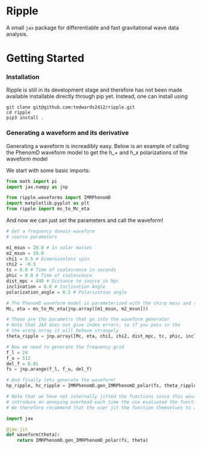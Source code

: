 # Ripple

A small `jax` package for differentiable and fast gravitational wave data analysis.

# Getting Started

### Installation

Ripple is still in its development stage and therefore has not been made available installable directly through pip yet. Instead,
one can install using 

```
git clone git@github.com:tedwards2412/ripple.git
cd ripple
pip3 install .
```

### Generating a waveform and its derivative

Generating a waveform is increadibly easy. Below is an example of calling the PhenomD waveform model
to get the h_+ and h_x polarizations of the waveform model

We start with some basic imports:

```python
from math import pi
import jax.numpy as jnp

from ripple.waveforms import IMRPhenomD
import matplotlib.pyplot as plt
from ripple import ms_to_Mc_eta
```

And now we can just set the parameters and call the waveform!

```python
# Get a frequency domain waveform
# source parameters

m1_msun = 20.0 # In solar masses
m2_msun = 19.0
chi1 = 0.5 # Dimensionless spin
chi2 = -0.5
tc = 0.0 # Time of coalescence in seconds
phic = 0.0 # Time of coalescence
dist_mpc = 440 # Distance to source in Mpc
inclination = 0.0 # Inclination Angle
polarization_angle = 0.2 # Polarization angle

# The PhenomD waveform model is parameterized with the chirp mass and symmetric mass ratio
Mc, eta = ms_to_Mc_eta(jnp.array([m1_msun, m2_msun]))

# These are the parametrs that go into the waveform generator
# Note that JAX does not give index errors, so if you pass in the
# the wrong array it will behave strangely
theta_ripple = jnp.array([Mc, eta, chi1, chi2, dist_mpc, tc, phic, inclination, polarization_angle])

# Now we need to generate the frequency grid
f_l = 24
f_u = 512
del_f = 0.01
fs = jnp.arange(f_l, f_u, del_f)

# And finally lets generate the waveform!
hp_ripple, hc_ripple = IMRPhenomD.gen_IMRPhenomD_polar(fs, theta_ripple)

# Note that we have not internally jitted the functions since this would
# introduce an annoying overhead each time the use evaluated the function with a different length frequency array
# We therefore recommend that the user jit the function themselves to accelerate evaluations. For example

import jax

@jax.jit
def waveform(theta):
    return IMRPhenomD.gen_IMRPhenomD_polar(fs, theta)
```



